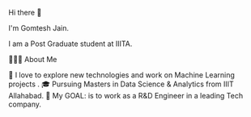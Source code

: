 Hi there 👋

I'm Gomtesh Jain.

I am a Post Graduate student at IIITA.

👨🏻‍💻  About Me

🤔   I love to explore new technologies and work on Machine Learning projects .
🎓   Pursuing Masters in Data Science & Analytics from IIIT Allahabad.
🔌   My GOAL: is to work as a R&D Engineer in a leading Tech company.
